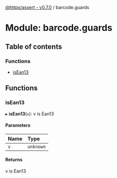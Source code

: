 [@httpx/assert - v0.7.0](../README.md) / barcode.guards

# Module: barcode.guards

## Table of contents

### Functions

- [isEan13](barcode_guards.md#isean13)

## Functions

### isEan13

▸ **isEan13**(`v`): v is Ean13

#### Parameters

| Name | Type |
| :------ | :------ |
| `v` | `unknown` |

#### Returns

v is Ean13
